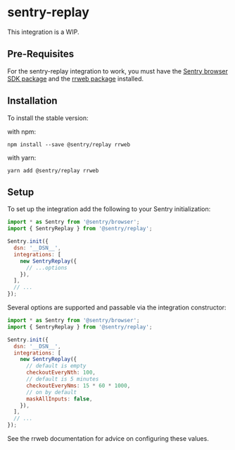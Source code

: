 # sentry-replay

This integration is a WIP.

## Pre-Requisites

For the sentry-replay integration to work, you must have the [Sentry browser SDK package](https://www.npmjs.com/package/@sentry/browser) and the [rrweb package](https://www.npmjs.com/package/rrweb) installed.

## Installation

To install the stable version:

with npm:

```shell
npm install --save @sentry/replay rrweb
```

with yarn:

```shell
yarn add @sentry/replay rrweb
```

## Setup

To set up the integration add the following to your Sentry initialization:

```javascript
import * as Sentry from '@sentry/browser';
import { SentryReplay } from '@sentry/replay';

Sentry.init({
  dsn: '__DSN__',
  integrations: [
    new SentryReplay({
      // ...options
    }),
  ],
  // ...
});
```

Several options are supported and passable via the integration constructor:

```javascript
import * as Sentry from '@sentry/browser';
import { SentryReplay } from '@sentry/replay';

Sentry.init({
  dsn: '__DSN__',
  integrations: [
    new SentryReplay({
      // default is empty
      checkoutEveryNth: 100,
      // default is 5 minutes
      checkoutEveryNms: 15 * 60 * 1000,
      // on by default
      maskAllInputs: false,
    }),
  ],
  // ...
});
```

See the rrweb documentation for advice on configuring these values.
